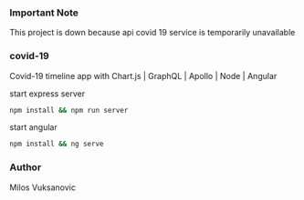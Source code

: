 ### Important Note
This project is down because api covid 19 service is temporarily unavailable


### covid-19
Covid-19 timeline app with Chart.js | GraphQL | Apollo | Node | Angular

start express server
```bash
npm install && npm run server
```
start angular
```bash
npm install && ng serve
```


### Author
Milos Vuksanovic